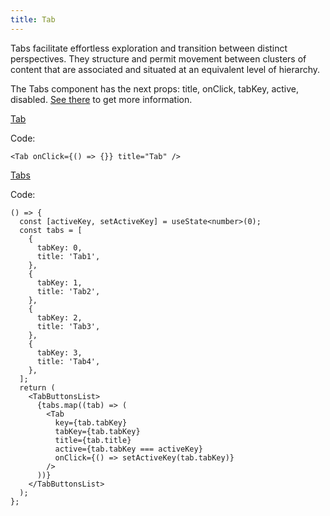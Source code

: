 ```yaml
---
title: Tab
---
```


Tabs facilitate effortless exploration and transition between distinct perspectives. They structure and permit movement between clusters of content that are associated and situated at an equivalent level of hierarchy.

The Tabs component has the next props: title, onClick, tabKey, active, disabled. [See there](/?path=core-tab--docs) to get more information.

[Tab](/storybook/?path=/story/core-tab--default-tab)

Code:

```tsx
<Tab onClick={() => {}} title="Tab" />
```

[Tabs](/storybook/?path=/story/core-tab--default-tabs)

Code:

```tsx
() => {
  const [activeKey, setActiveKey] = useState<number>(0);
  const tabs = [
    {
      tabKey: 0,
      title: 'Tab1',
    },
    {
      tabKey: 1,
      title: 'Tab2',
    },
    {
      tabKey: 2,
      title: 'Tab3',
    },
    {
      tabKey: 3,
      title: 'Tab4',
    },
  ];
  return (
    <TabButtonsList>
      {tabs.map((tab) => (
        <Tab
          key={tab.tabKey}
          tabKey={tab.tabKey}
          title={tab.title}
          active={tab.tabKey === activeKey}
          onClick={() => setActiveKey(tab.tabKey)}
        />
      ))}
    </TabButtonsList>
  );
};
```
